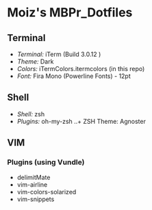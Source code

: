 # Moiz's MBPr_Dotfiles
## Terminal
* *Terminal:* iTerm (Build 3.0.12 )
* *Theme:* Dark
* *Colors:* iTermColors.itermcolors (in this repo)
* *Font:* Fira Mono (Powerline Fonts) - 12pt

## Shell
* *Shell:* zsh
* *Plugins:* oh-my-zsh
..+ ZSH Theme: Agnoster


## VIM
###
### Plugins (using Vundle)
* delimitMate
* vim-airline
* vim-colors-solarized
* vim-snippets
